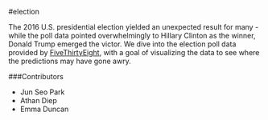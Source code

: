 #election

The 2016 U.S. presidential election yielded an unexpected result for many - while the poll data pointed overwhelmingly to Hillary Clinton as the winner, Donald Trump emerged the victor. We dive into the election poll data provided by [FiveThirtyEight](https://projects.fivethirtyeight.com/2016-election-forecast/), with a goal of visualizing the data to see where the predictions may have gone awry.

###Contributors
+ Jun Seo Park
+ Athan Diep
+ Emma Duncan
